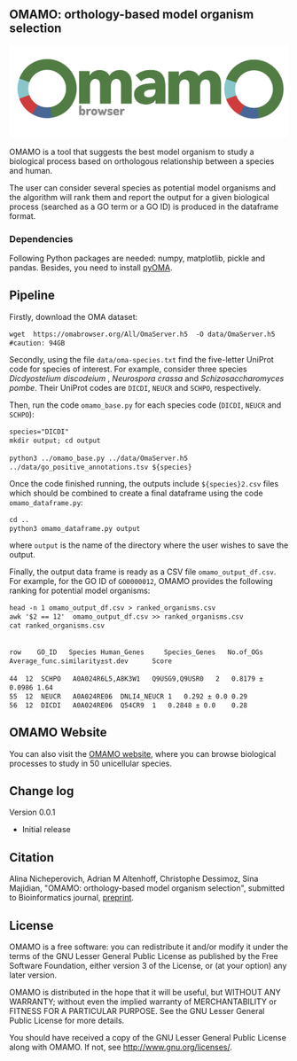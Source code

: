 

## OMAMO: orthology-based model organism selection


![workflow diagram](logo-omamo.jpg)



OMAMO is a tool that suggests the best model organism to study a biological process based on orthologous relationship between a species and human. 

The user can consider several species as potential model organisms and the algorithm will rank them and report the output for a given biological process (searched as a GO term or a GO ID) is produced in the dataframe format.


### Dependencies
Following Python packages are needed: numpy, matplotlib, pickle and pandas. Besides, you need to install [pyOMA](https://pypi.org/project/pyoma).


## Pipeline

Firstly, download the OMA dataset:

```
wget  https://omabrowser.org/All/OmaServer.h5  -O data/OmaServer.h5  #caution: 94GB
```

Secondly, using the file `data/oma-species.txt` find the five-letter UniProt code for species of interest. For example, consider three species _Dicdyostelium discodeium_ , _Neurospora crassa_ and _Schizosaccharomyces pombe_. Their UniProt codes are `DICDI`, `NEUCR` and `SCHPO`, respectively. 

Then, run the code `omamo_base.py` for each species code (`DICDI`, `NEUCR` and `SCHPO`):

```
species="DICDI"
mkdir output; cd output

python3 ../omamo_base.py ../data/OmaServer.h5 ../data/go_positive_annotations.tsv ${species}
```



Once the code finished running, the outputs include `${species}2.csv` files which should be combined to create a final dataframe using the code `omamo_dataframe.py`:

```
cd ..
python3 omamo_dataframe.py output
```

where `output` is the name of the directory where the user wishes to save the output. 

Finally, the output data frame is ready as a CSV file `omamo_output_df.csv`. For example, for the GO ID of `GO0000012`, OMAMO provides the following ranking for potential model organisms: 


```
head -n 1 omamo_output_df.csv > ranked_organisms.csv
awk '$2 == 12'  omamo_output_df.csv >> ranked_organisms.csv
cat ranked_organisms.csv


row    GO_ID   Species Human_Genes     Species_Genes   No.of_OGs  Average_func.similarity±st.dev      Score

44	12	SCHPO	A0A024R6L5,A8K3W1	Q9USG9,Q9USR0	2	0.8179 ± 0.0986	1.64
55	12	NEUCR	A0A024RE06	DNLI4_NEUCR	1	0.292 ± 0.0	0.29
56	12	DICDI	A0A024RE06	Q54CR9	1	0.2848 ± 0.0	0.28

```



## OMAMO Website

You can also visit the [OMAMO website](https://omabrowser.org/omamo), where you can browse biological processes to study in 50 unicellular species.





## Change log

Version 0.0.1
- Initial release


## Citation

Alina Nicheperovich, Adrian M Altenhoff, Christophe Dessimoz, Sina Majidian, "OMAMO: orthology-based model organism selection", submitted to Bioinformatics journal, [preprint](https://www.biorxiv.org/content/10.1101/2021.11.04.467067v1).



## License

OMAMO is a free software: you can redistribute it and/or modify it under the terms of the GNU Lesser General Public License as published by the Free Software Foundation, either version 3 of the License, or (at your option) any later version.

OMAMO is distributed in the hope that it will be useful, but WITHOUT ANY WARRANTY; without even the implied warranty of MERCHANTABILITY or FITNESS FOR A PARTICULAR PURPOSE. See the GNU Lesser General Public License for more details.

You should have received a copy of the GNU Lesser General Public License along with OMAMO. If not, see http://www.gnu.org/licenses/.




